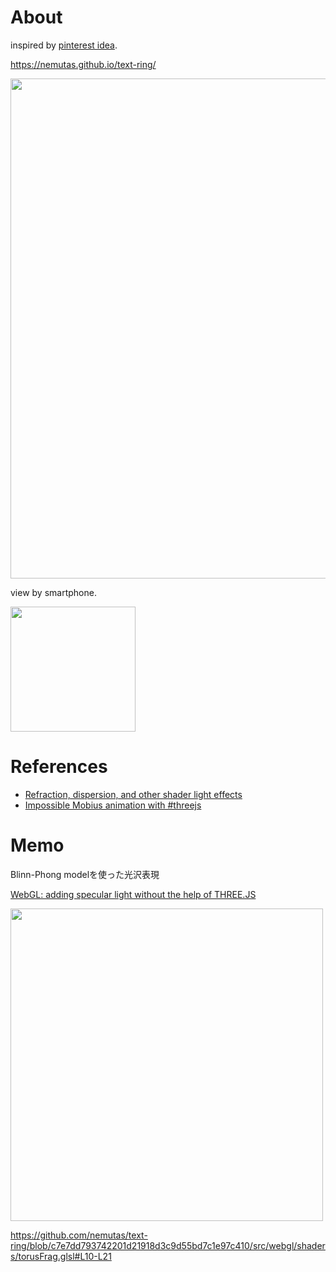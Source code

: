 # About
inspired by [pinterest idea](https://www.pinterest.jp/pin/640355640805108371/).

https://nemutas.github.io/text-ring/

<img src='https://user-images.githubusercontent.com/46724121/218460045-c0fe98bf-7618-4bcb-a820-01b7bf421b3e.jpg' width='800' />

view by smartphone.

<img src='https://user-images.githubusercontent.com/46724121/218460294-22e7419b-50ba-426c-a2be-2f1375b03e16.png' width='200' />

# References
- [Refraction, dispersion, and other shader light effects](https://blog.maximeheckel.com/posts/refraction-dispersion-and-other-shader-light-effects/)
- [Impossible Mobius animation with #threejs](https://www.youtube.com/watch?v=Y5EiKACFemI)

# Memo
Blinn-Phong modelを使った光沢表現

[WebGL: adding specular light without the help of THREE.JS](https://stackoverflow.com/questions/53950935/webgl-adding-specular-light-without-the-help-of-three-js/53951172#53951172)

<img src='https://user-images.githubusercontent.com/46724121/218515830-e202ad57-1c6c-4c88-ae75-5e635adecbe9.jpg' width='500' />

https://github.com/nemutas/text-ring/blob/c7e7dd793742201d21918d3c9d55bd7c1e97c410/src/webgl/shaders/torusFrag.glsl#L10-L21

